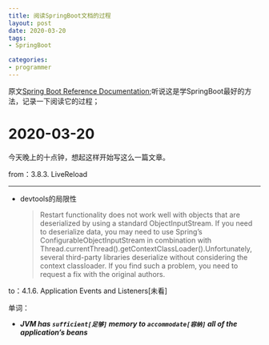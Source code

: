```yaml
---
title: 阅读SpringBoot文档的过程
layout: post
date: 2020-03-20
tags: 
- SpringBoot

categories:
- programmer
---
```

原文[Spring Boot Reference Documentation](https://docs.spring.io/spring-boot/docs/2.2.4.RELEASE/reference/htmlsingle);听说这是学SpringBoot最好的方法，记录一下阅读它的过程；
# 2020-03-20
今天晚上的十点钟，想起这样开始写这么一篇文章。

from：3.8.3. LiveReload

---

* devtools的局限性
  > Restart functionality does not work well with objects that are deserialized by using a standard ObjectInputStream. If you need to deserialize data, you may need to use Spring’s ConfigurableObjectInputStream in combination with Thread.currentThread().getContextClassLoader().Unfortunately, several third-party libraries deserialize without considering the context classloader. If you find such a problem, you need to request a fix with the original authors.
  
to：4.1.6. Application Events and Listeners[未看]

单词：
* ***JVM has `sufficient[足够]` memory to `accommodate[容纳]` all of the application’s beans***

